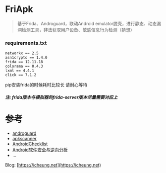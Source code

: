 # FriApk
> 基于Frida、Androguard，联动Android emulator脱壳，进行静态、动态漏洞检测工具，非法获取用户设备、敏感信息行为检测（猜想）

### requirements.txt
```
networkx == 2.5
asn1crypto == 1.4.0
frida == 12.11.18
colorama == 0.4.3
lxml == 4.4.1
click == 7.1.2
```
pip安装frida的时候耗时比较长 请耐心等待
###### **注: frida版本与模拟器的frida-server版本尽量需要对应上**
# 参考
- [androguard](https://github.com/androguard/androguard)
- [apkscanner](https://github.com/gremwell/apkscanner)
- [AndroidChecklist](https://github.com/guanchao/AndroidChecklist)
- [Android软件安全与逆向分析](https://bbs.pediy.com/forum-168.htm)
- ...

Blog: [https://icheung.net](https://icheung.net)
